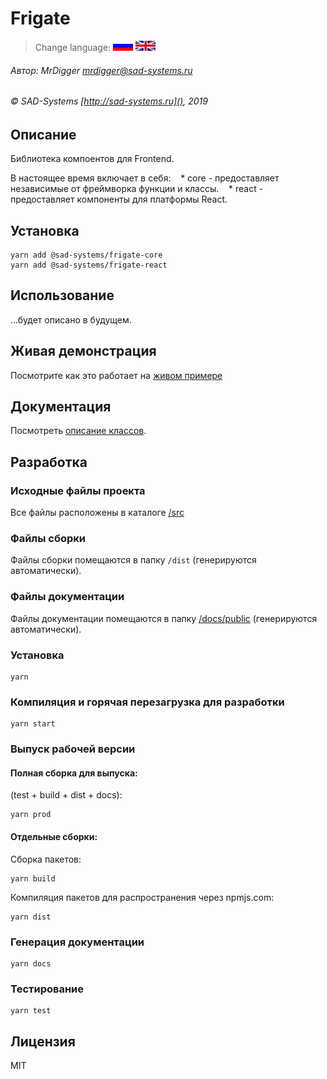# Frigate

> Change language: [![Русский](docs/assets/images/ru.gif)](README.ru.md) [![English](docs/assets/images/en.gif)](README.md)

###### Автор: MrDigger <mrdigger@sad-systems.ru>
###### © SAD-Systems [http://sad-systems.ru](), 2019

        
## Описание

Библиотека компоентов для Frontend.

В настоящее время включает в себя:
   * core - предоставляет независимые от фреймворка функции и классы.
   * react - предоставляет компоненты для платформы React.

## Установка

```
yarn add @sad-systems/frigate-core
yarn add @sad-systems/frigate-react
```

## Использование

...будет описано в будущем. 

## Живая демонстрация
    
Посмотрите как это работает на [живом примере](http://frigate.examples.sad-systems.ru/)
  
 
## Документация

Посмотреть [oписание классов](http://frigate.examples.sad-systems.ru/docs/). 


## Разработка
 
### Исходные файлы проекта

  Все файлы расположены в каталоге [/src](./src)
  
### Файлы сборки

 Файлы сборки помещаются в папку `/dist` (генерируются автоматически).

### Файлы документации

  Файлы документации помещаются в папку [/docs/public](./docs/public) (генерируются автоматически).

### Установка
```
yarn
```

### Компиляция и горячая перезагрузка для разработки
```
yarn start
```

### Выпуск рабочей версии

#### Полная сборка для выпуска: 

(test + build + dist + docs):
```
yarn prod
```

#### Отдельные сборки:

Сборка пакетов:
```
yarn build
```

Компиляция пакетов для распространения через npmjs.com:
```
yarn dist
```

### Генерация документации
```
yarn docs
```

### Тестирование
```
yarn test
```


## Лицензия

MIT
